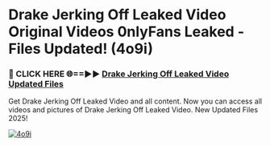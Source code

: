 # Drake Jerking Off Leaked Video Original Videos 0nlyFans Leaked - Files Updated! (4o9i)

<h3>🔴 CLICK HERE 🌐==►► <a href="https://tinyurl.com/brd5kh86" rel="nofollow">Drake Jerking Off Leaked Video Updated Files</a></h3>

Get Drake Jerking Off Leaked Video and all content. Now you can access all videos and pictures of Drake Jerking Off Leaked Video. New Updated Files 2025!

[![4o9i](https://i.imgur.com/K7sEzmb.gif)](https://tinyurl.com/brd5kh86)
